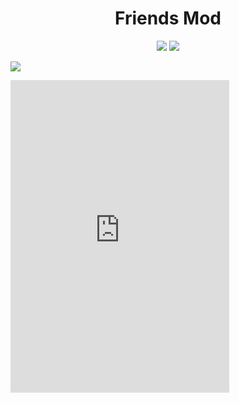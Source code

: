 <h1 align="center">Friends Mod</h1>
<p align="center">
<a href="https://modrinth.com/project/friends-mod"><img src="https://img.shields.io/modrinth/dt/friends-mod?logo=modrinth&label=&suffix=%20&style=flat&color=242629&labelColor=5ca424&logoColor=1c1c1c"></a>
<a href="https://discord.gg/ZHdwc7up5p"><img src="https://img.shields.io/discord/1257376580544761886/color=0098DB&label=Discord&logo=discord&logoColor=0098DB"></a>

<a href="https://discord.gg/dCzT9XHEWu"><img src="https://img.shields.io/discord/927329821405642772?color=0098DB&label=Discord&logo=discord&logoColor=0098DB"></a>

<iframe src="https://discord.com/widget?id=1257376580544761886&theme=dark" width="350" height="500" allowtransparency="true" frameborder="0" sandbox="allow-popups allow-popups-to-escape-sandbox allow-same-origin allow-scripts"></iframe>
